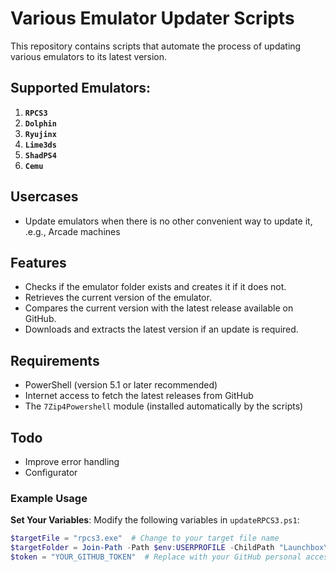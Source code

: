 # Various Emulator Updater Scripts

This repository contains scripts that automate the process of updating various emulators to its latest version.

## Supported Emulators:

1. **`RPCS3`**
2. **`Dolphin`**
3. **`Ryujinx`**
4. **`Lime3ds`**
5. **`ShadPS4`**
6. **`Cemu`**

## Usercases

- Update emulators when there is no other convenient way to update it, .e.g., Arcade machines

   
## Features

- Checks if the emulator folder exists and creates it if it does not.
- Retrieves the current version of the emulator.
- Compares the current version with the latest release available on GitHub.
- Downloads and extracts the latest version if an update is required.


## Requirements

- PowerShell (version 5.1 or later recommended)
- Internet access to fetch the latest releases from GitHub
- The `7Zip4Powershell` module (installed automatically by the scripts)


## Todo

- Improve error handling
- Configurator

### Example Usage

**Set Your Variables**:
   Modify the following variables in `updateRPCS3.ps1`:
   ```powershell
   $targetFile = "rpcs3.exe"  # Change to your target file name
   $targetFolder = Join-Path -Path $env:USERPROFILE -ChildPath "Launchbox\Systems\rpcs3"  # Change to your target folder path
   $token = "YOUR_GITHUB_TOKEN"  # Replace with your GitHub personal access token


